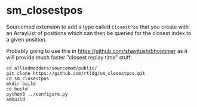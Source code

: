 # sm_closestpos
Sourcemod extension to add a type called `ClosestPos` that you create with an ArrayList of positions which can then be queried for the closest index to a given position.

Probably going to use this in https://github.com/shavitush/bhoptimer as it will provide much faster "closest replay time" stuff.

```
cd alliedmodders/sourcemod/public/
git clone https://github.com/rtldg/sm_closestpos.git
cd sm_closestpos
mkdir build
cd build
python3 ../configure.py
ambuild
```
